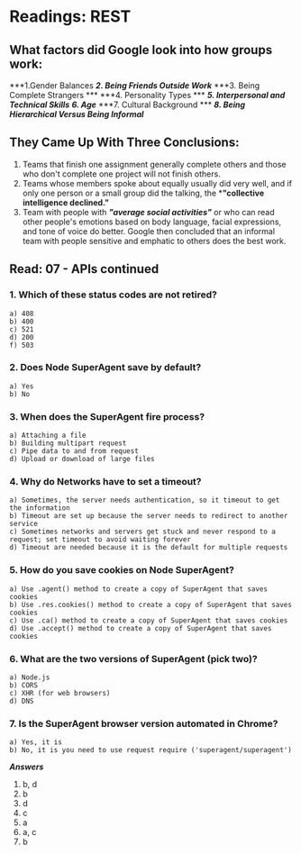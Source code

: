 # Readings: REST

## What factors did Google look into how groups work: 

***1.Gender Balances 
***2. Being Friends Outside Work***
***3. Being Complete Strangers ***
***4. Personality Types ***
***5. Interpersonal and Technical Skills***
***6. Age*** 
***7. Cultural Background ***
***8. Being Hierarchical Versus Being Informal***

## They Came Up With Three Conclusions:

1. Teams that finish one assignment generally complete others and those who don't complete one project will not finish others.
2. Teams whose members spoke about equally usually did very well, and if only one person or a small group did the talking, the ***"collective intelligence declined."**
3. Team with people with ***"average social activities"*** or who can read other people's emotions based on body language, facial expressions, and tone of voice do better. Google then concluded that an informal team with people sensitive and emphatic to others does the best work.

## Read: 07 - APIs continued 

### 1. Which of these status codes are not retired? 
~~~
a) 408
b) 400
c) 521 
d) 200 
f) 503  
~~~ 

### 2. Does Node SuperAgent save by default? 
~~~
a) Yes 
b) No  
~~~

### 3. When does the SuperAgent fire process? 
~~~
a) Attaching a file 
b) Building multipart request 
c) Pipe data to and from request 
d) Upload or download of large files 
~~~ 

### 4. Why do Networks have to set a timeout? 
~~~
a) Sometimes, the server needs authentication, so it timeout to get the information 
b) Timeout are set up because the server needs to redirect to another service 
c) Sometimes networks and servers get stuck and never respond to a request; set timeout to avoid waiting forever 
d) Timeout are needed because it is the default for multiple requests 
~~~ 

### 5. How do you save cookies on Node SuperAgent? 
~~~
a) Use .agent() method to create a copy of SuperAgent that saves cookies 
b) Use .res.cookies() method to create a copy of SuperAgent that saves cookies 
c) Use .ca() method to create a copy of SuperAgent that saves cookies 
d) Use .accept() method to create a copy of SuperAgent that saves cookies 
~~~ 

### 6. What are the two versions of SuperAgent (pick two)? 
~~~
a) Node.js 
b) CORS 
c) XHR (for web browsers) 
d) DNS 
~~~ 

### 7. Is the SuperAgent browser version automated in Chrome? 
~~~
a) Yes, it is 
b) No, it is you need to use request require ('superagent/superagent') 
~~~ 

***Answers***
1. b, d 
2. b
3. d 
4. c 
5. a 
6. a, c 
7. b
